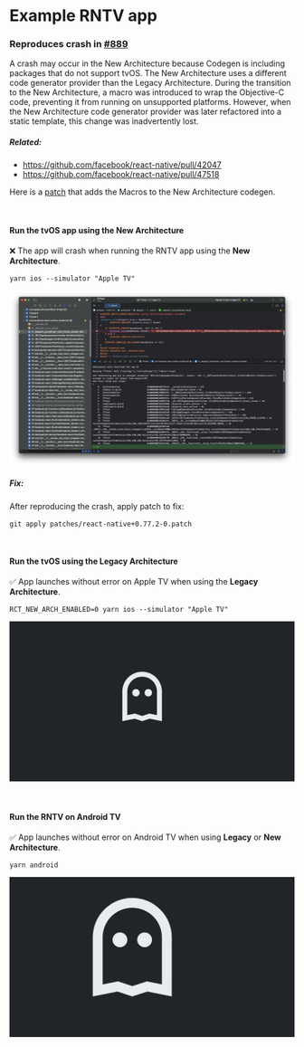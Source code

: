 # Example RNTV app
### Reproduces crash in [#889](https://github.com/react-native-tvos/react-native-tvos/issues/889)

A crash may occur in the New Architecture because Codegen is including packages that do not support tvOS. The New Architecture uses a different code generator provider than the Legacy Architecture. During the transition to the New Architecture, a macro was introduced to wrap the Objective-C code, preventing it from running on unsupported platforms. However, when the New Architecture code generator provider was later refactored into a static template, this change was inadvertently lost.

##### Related:
- https://github.com/facebook/react-native/pull/42047
- https://github.com/facebook/react-native/pull/47518

Here is a [patch](https://github.com/cgoldsby/RNTV-889/edit/main/README.md#fix) that adds the Macros to the New Architecture codegen.

<br />

#### Run the tvOS app using the New Architecture
:x: The app will crash when running the RNTV app using the **New Architecture**.
```shell
yarn ios --simulator "Apple TV"
```
![Apple TV crash](screenshots/tvos-new.png)

##### Fix:
After reproducing the crash, apply patch to fix:
```shell
git apply patches/react-native+0.77.2-0.patch
```

<br />

#### Run the tvOS using the Legacy Architecture
✅ App launches without error on Apple TV when using the **Legacy Architecture**.
```shell
RCT_NEW_ARCH_ENABLED=0 yarn ios --simulator "Apple TV"
```
![Apple TV simulator](screenshots/tvos.png)

<br />

#### Run the RNTV on Android TV
✅ App launches without error on Android TV when using **Legacy** or **New Architecture**.
```shell
yarn android
```
![Android TV emulator](screenshots/android-tv-new.png)
